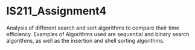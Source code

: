 # IS211_Assignment4

Analysis of different search and sort algorithms to compare their time efficiency. Examples of Algorithms used are sequential and binary search algorithms, as well as the insertion and shell sorting algorithms. 

